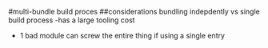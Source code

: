 #multi-bundle build proces
##considerations
bundling indepdently vs single build process
-has a large tooling cost
- 1 bad module can screw the entire thing if using a single entry
